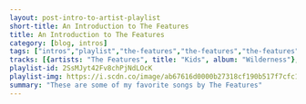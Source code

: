 ```yaml
---
layout: post-intro-to-artist-playlist
short-title: An Introduction to The Features
title: An Introduction to The Features
category: [blog, intros]
tags: ["intros","playlist","the-features","the-features","the-features","the-features","the-features","the-features","the-features","the-features","the-features","the-features","the-features","the-features","the-features"]
tracks: [{artists: "The Features", title: "Kids", album: "Wilderness"},{artists: "The Features", title: "Blow It Out", album: "Exhibit A"},{artists: "The Features", title: "Me & The Skirts", album: "Exhibit A"},{artists: "The Features", title: "The Idea of Growing Old", album: "Exhibit A"},{artists: "The Features", title: "This Much I Know", album: "Wilderness"},{artists: "The Features", title: "Baby's Hammer", album: "Some Kind Of Salvation"},{artists: "The Features", title: "There's A Million Ways To Sing The Blues", album: "Exhibit A"},{artists: "The Features", title: "Some Way Some How", album: "Exhibit A"},{artists: "The Features", title: "Exhibit A", album: "Exhibit A"},{artists: "The Features", title: "Circus", album: "Exhibit A"},{artists: "The Features", title: "Situation Gone Bad", album: "Exhibit A"},{artists: "The Features", title: "Harder to Ignore", album: "Exhibit A"},{artists: "The Features", title: "Leave It All Behind", album: "Exhibit A"}]
playlist-id: 2SsMJyt42Fv8chPjNdLOcK
playlist-img: https://i.scdn.co/image/ab67616d0000b27318cf190b517f7cfc18b5b16e
summary: "These are some of my favorite songs by The Features"
---
```

